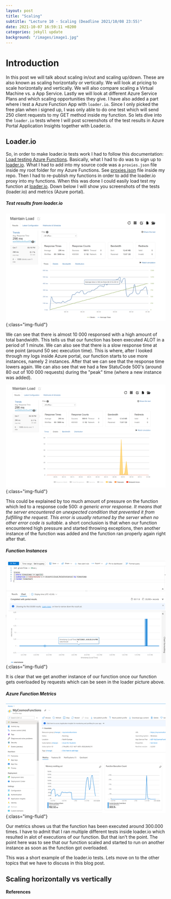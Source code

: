 ```yaml
---
layout: post
title: "Scaling"
subtitle: "Lecture 10 - Scaling (Deadline 2021/10/08 23:55)"
date: 2021-10-07 16:59:11 +0200
categories: jekyll update
background: "/images/image1.jpg"
---
```


# Introduction

In this post we will talk about scaling in/out and scaling up/down. These are also known as scaling horizontally or vertically. We will look at pricing to scale horizontally and vertically. We will also compare scaling a Virtual Machine vs. a App Service. Lastly we will look at different Azure Service Plans and which scaling opportunities they give. I have also added a part where i test a Azure Function App with `loader.io`. Since I only picked the free plan when i signed up, I was only able to do one test which will send 250 client requests to my GET method inside my function. So lets dive into the `loader.io` tests where I will post screenshots of the test results in Azure Portal Application Insights together with Loader.io.

## Loader.io

So, in order to make loader.io tests work I had to follow this documentation: [Load testing Azure Functions](https://mikhail.io/2019/07/load-testing-azure-functions-with-loaderio/). Basically, what I had to do was to sign up to [loader.io](https://loader.io/). What I had to add into my source code was a `proxies.json` file inside my root folder for my Azure Functions. See [proxies.json](https://github.com/Orhan92/CosmosFunction/blob/main/proxies.json) file inside my repo. Then I had to re-publish my functions in order to add the loader.io proxy into my functions. When this was done I could easily load test my function at [loader.io](https://loader.io/). Down below I will show you screenshots of the tests (loader.io) and metrics (Azure portal).

##### Test results from loader.io

![loader.io](/images/test-finished.png){:class="img-fluid"}

We can see that there is almost 10 000 responsed with a high amount of total bandwidth. This tells us that our function has been executed ALOT in a period of 1 minute. We can also see that there is a slow response time at one point (around 50 sec execution time). This is where, after I looked through my logs inside Azure portal, our function starts to use more instances, namely 2 instances. After that we can see that the response time lowers again. We can also see that we had a few StatuCode 500's (around 80 out of 100 000 requests) during the "peak" time (where a new instance was added).

![Loader errors](/images/loader-errors.png){:class="img-fluid"}

This could be explained by too much amount of pressure on the function which led to a response code 500: _a generic error response. It means that the server encountered an unexpected condition that prevented it from fulfilling the request. This error is usually returned by the server when no other error code is suitable_. a short conclusion is that when our function encountered high pressure and started throwing exceptions, then another instance of the function was added and the function ran properly again right after that.

##### Function Instances

![Function Instance](/images/instance-loader.png){:class="img-fluid"}

It is clear that we get another instance of our function once our function gets overloaded by requests which can be seen in the loader picture above.

##### Azure Function Metrics

![Function metrics](/images/loader-metrics.png){:class="img-fluid"}

Our metrics shows us that the function has been executed around 300.000 times. I have to admit that I ran multiple different tests inside loader.io which resulted in alot of executions of our function. But that isn't the point. The point here was to see that our function scaled and started to run on another instance as soon as the function got overloaded.

This was a short example of the loader.io tests. Lets move on to the other topics that we have to discuss in this blog post.

## Scaling horizontally vs vertically

#### References
